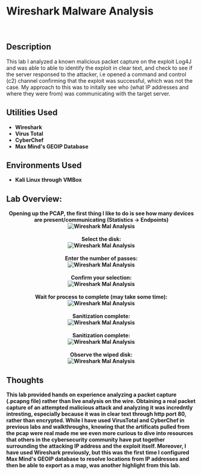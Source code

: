 <h1>Wireshark Malware Analysis</h1>

<br />
<h2>Description</h2>
This lab I analyzed a known malicious packet capture on the exploit Log4J and was able to able to identify the exploit in clear text, and check to see if the server responsed to the attacker, i.e opened a command and control (c2) channel confirming that the exploit was successful, which was not the case. My approach to this was to initally see who (what IP addresses and where they were from) was communicating with the target server.

<h2>Utilities Used</h2>

- <b>Wireshark</b> 
- <b>Virus Total</b>
- <b>CyberChef</b>
- <b>Max Mind's GEOIP Database</b>

<h2>Environments Used </h2>

- <b>Kali Linux through VMBox

<h2>Lab Overview:</h2>

<p align="center">
Opening up the PCAP, the first thing I like to do is see how many devices are present/communicating (Statistics -> Endpoints) <br/>
<img src="https://github.com/KirkDJohnson/Wireshark/assets/164972007/16d6cb86-1406-4f22-bdcc-589a2e346eda" alt="Wireshark Mal Analysis"/>
<br />
<br />
Select the disk:  <br/>
<img src="https://github.com/KirkDJohnson/Wireshark/assets/164972007/b5a20e87-9c74-409a-a7bb-76fe36420ca2" alt="Wireshark Mal Analysis"/>
<br />
<br />
Enter the number of passes: <br/>
<img src="https://github.com/KirkDJohnson/Wireshark/assets/164972007/1c9cea18-0c98-40ea-9700-97f542ce0d89"  alt="Wireshark Mal Analysis"/>
<br />
<br />
Confirm your selection:  <br/>
<img src="https://github.com/KirkDJohnson/Wireshark/assets/164972007/daee5119-30b0-4487-b10d-f9b0efa41c12"  alt="Wireshark Mal Analysis"/>
<br />
<br />
Wait for process to complete (may take some time):  <br/>
<img src="https://github.com/KirkDJohnson/Wireshark/assets/164972007/9eb3698e-4f9a-4d1d-a694-c04845f6108d"  alt="Wireshark Mal Analysis"/>
<br />
<br />
Sanitization complete:  <br/>
<img src="https://github.com/KirkDJohnson/Wireshark/assets/164972007/aafd9ff4-0806-46bb-9200-fbac229d7b32"  alt="Wireshark Mal Analysis"/>
<br />
<br />
Sanitization complete:  <br/>
<img src="https://github.com/KirkDJohnson/Wireshark/assets/164972007/8b49d158-a6c8-4748-a4f1-e41de3998b11"  alt="Wireshark Mal Analysis"/>
<br />
<br />
Observe the wiped disk:  <br/>
<img src="https://github.com/KirkDJohnson/Wireshark/assets/164972007/d726f84b-251f-4bfc-82cb-7183a8fa5faf"  alt="Wireshark Mal Analysis"/>
</p>
<h2>Thoughts</h2>
This lab provided hands on experience analyzing a packet capture (.pcapng file) rather than live analysis on the wire. Obtaining a real packet capture of an attempted malicious attack and analyzing it was incredntly intresting, especially because it was in clear text through http port 80, rather than encrypted. While I have used VirusTotal and CyberChef in previous labs and walkthroughs, knowing that the artificats pulled from the pcap were real made me we even more curious to dive into resources that others in the cybersecurity community have put together surrounding the attacking IP address and the exploit itself. Moreover, I have used Wireshark previously, but this was the first time I configured Max Mind's GEOIP database to resolve locations from IP addresses and then be able to export as a map, was another highlight from this lab. 
<!--
 ```diff
- text in red
+ text in green
! text in orange
# text in gray
@@ text in purple (and bold)@@
```
--!>
